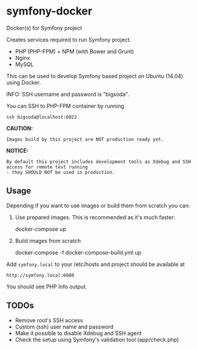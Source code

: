 # symfony-docker
Docker(s) for Symfony project

Creates services required to run Symfony project.

- PHP (PHP-FPM) + NPM (with Bower and Grunt)
- Nginx
- MySQL

This can be used to develop Symfony based project on Ubuntu (14.04) using Docker.

INFO:
SSH username and password is "bigsoda".

You can SSH to PHP-FPM container by running
    
    ssh bigsoda@localhost:6022

**CAUTION:** 

    Images build by this project are NOT production ready yet.
    
**NOTICE:** 

    By default this project includes development tools as Xdebug and SSH access for remote test running 
    - they SHOULD NOT be used in production.
    
## Usage

Depending if you want to use images or build them from scratch you can:
 
1. Use prepared images. This is recommended as it's much faster:

    docker-compose up
    
2. Build images from scratch

    docker-compose -f docker-compose-build.yml up

Add `symfony.local` to your /etc/hosts and project should be available at

    http://symfony.local:6080
    
You should see PHP Info output.

## TODOs 

- Remove root's SSH access
- Custom (ssh) user name and password
- Make it possible to disable Xdebug and SSH agent
- Check the setup using Symfony's validation tool (app/check.php)

